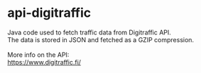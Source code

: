# api-digitraffic
Java code used to fetch traffic data from Digitraffic API. <br />
The data is stored in JSON and fetched as a GZIP compression. <br /><br />
More info on the API:<br />
https://www.digitraffic.fi/
